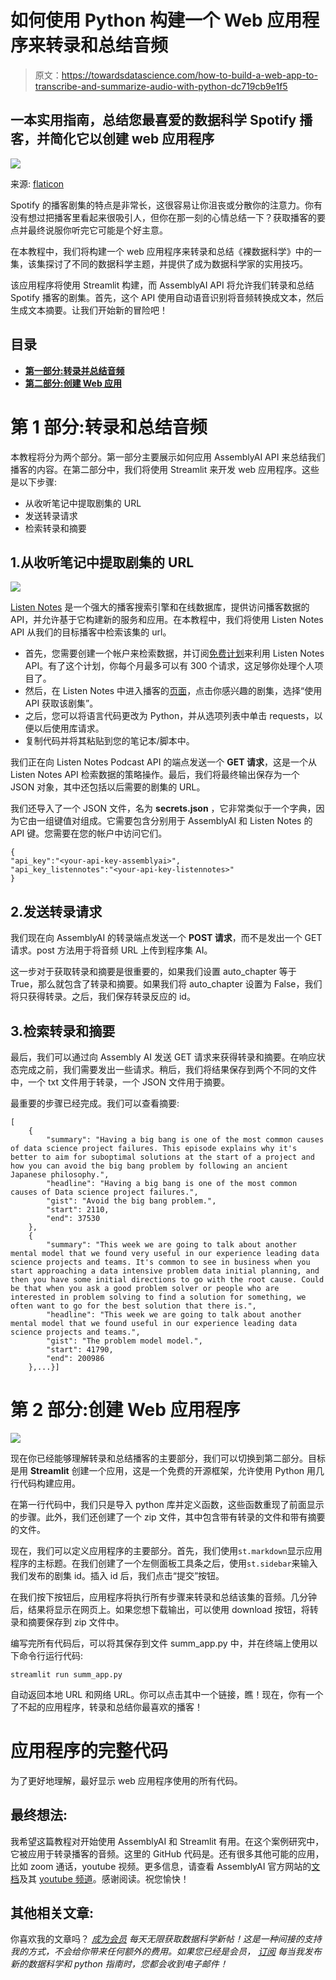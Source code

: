 # 如何使用 Python 构建一个 Web 应用程序来转录和总结音频

> 原文：<https://towardsdatascience.com/how-to-build-a-web-app-to-transcribe-and-summarize-audio-with-python-dc719cb9e1f5>

## 一本实用指南，总结您最喜爱的数据科学 Spotify 播客，并简化它以创建 web 应用程序

![](img/3466c55a81f4376de56890c7d53f7055.png)

来源: [flaticon](https://www.flaticon.com/premium-icon/programmer_3270999?related_id=3270999&origin=search)

Spotify 的播客剧集的特点是非常长，这很容易让你沮丧或分散你的注意力。你有没有想过把播客里看起来很吸引人，但你在那一刻的心情总结一下？获取播客的要点并最终说服你听完它可能是个好主意。

在本教程中，我们将构建一个 web 应用程序来转录和总结《裸数据科学》中的一集，该集探讨了不同的数据科学主题，并提供了成为数据科学家的实用技巧。

该应用程序将使用 Streamlit 构建，而 AssemblyAI API 将允许我们转录和总结 Spotify 播客的剧集。首先，这个 API 使用自动语音识别将音频转换成文本，然后生成文本摘要。让我们开始新的冒险吧！

## 目录

*   [**第一部分:转录并总结音频**](#dc83)
*   [**第二部分:创建 Web 应用**](#59c1)

# 第 1 部分:转录和总结音频

本教程将分为两个部分。第一部分主要展示如何应用 AssemblyAI API 来总结我们播客的内容。在第二部分中，我们将使用 Streamlit 来开发 web 应用程序。这些是以下步骤:

*   从收听笔记中提取剧集的 URL
*   发送转录请求
*   检索转录和摘要

## 1.从收听笔记中提取剧集的 URL

![](img/fe40066ac4f6896ecdc448feaa9b86fd.png)

[Listen Notes](https://www.listennotes.com/) 是一个强大的播客搜索引擎和在线数据库，提供访问播客数据的 API，并允许基于它构建新的服务和应用。在本教程中，我们将使用 Listen Notes API 从我们的目标播客中检索该集的 url。

*   首先，您需要创建一个帐户来检索数据，并订阅[免费计划](https://www.listennotes.com/podcast-api/pricing/)来利用 Listen Notes API。有了这个计划，你每个月最多可以有 300 个请求，这足够你处理个人项目了。
*   然后，在 Listen Notes 中进入播客的[页面](https://www.listennotes.com/podcasts/naked-data-science-naked-data-science-_uJhei-AXdy/)，点击你感兴趣的剧集，选择“使用 API 获取该剧集”。
*   之后，您可以将语言代码更改为 Python，并从选项列表中单击 requests，以便以后使用库请求。
*   复制代码并将其粘贴到您的笔记本/脚本中。

我们正在向 Listen Notes Podcast API 的端点发送一个 **GET 请求**，这是一个从 Listen Notes API 检索数据的策略操作。最后，我们将最终输出保存为一个 JSON 对象，其中还包括以后需要的剧集的 URL。

我们还导入了一个 JSON 文件，名为 **secrets.json** ，它非常类似于一个字典，因为它由一组键值对组成。它需要包含分别用于 AssemblyAI 和 Listen Notes 的 API 键。您需要在您的帐户中访问它们。

```
{
"api_key":"<your-api-key-assemblyai>",
"api_key_listennotes":"<your-api-key-listennotes>"
}
```

## 2.发送转录请求

我们现在向 AssemblyAI 的转录端点发送一个 **POST 请求**，而不是发出一个 GET 请求。post 方法用于将音频 URL 上传到程序集 AI。

这一步对于获取转录和摘要是很重要的，如果我们设置 auto_chapter 等于 True，那么就包含了转录和摘要。如果我们将 auto_chapter 设置为 False，我们将只获得转录。之后，我们保存转录反应的 id。

## 3.检索转录和摘要

最后，我们可以通过向 Assembly AI 发送 GET 请求来获得转录和摘要。在响应状态完成之前，我们需要发出一些请求。稍后，我们将结果保存到两个不同的文件中，一个 txt 文件用于转录，一个 JSON 文件用于摘要。

最重要的步骤已经完成。我们可以查看摘要:

```
[
    {
        "summary": "Having a big bang is one of the most common causes of data science project failures. This episode explains why it's better to aim for suboptimal solutions at the start of a project and how you can avoid the big bang problem by following an ancient Japanese philosophy.",
        "headline": "Having a big bang is one of the most common causes of Data science project failures.",
        "gist": "Avoid the big bang problem.",
        "start": 2110,
        "end": 37530
    },
    {
        "summary": "This week we are going to talk about another mental model that we found very useful in our experience leading data science projects and teams. It's common to see in business when you start approaching a data intensive problem data initial planning, and then you have some initial directions to go with the root cause. Could be that when you ask a good problem solver or people who are interested in problem solving to find a solution for something, we often want to go for the best solution that there is.",
        "headline": "This week we are going to talk about another mental model that we found useful in our experience leading data science projects and teams.",
        "gist": "The problem model model.",
        "start": 41790,
        "end": 200986
    },...}]
```

# 第 2 部分:创建 Web 应用程序

![](img/55e421b3c8e70e9b26e8775cab8553ee.png)

现在你已经能够理解转录和总结播客的主要部分，我们可以切换到第二部分。目标是用 **Streamlit** 创建一个应用，这是一个免费的开源框架，允许使用 Python 用几行代码构建应用。

在第一行代码中，我们只是导入 python 库并定义函数，这些函数重现了前面显示的步骤。此外，我们还创建了一个 zip 文件，其中包含带有转录的文件和带有摘要的文件。

现在，我们可以定义应用程序的主要部分。首先，我们使用`st.markdown`显示应用程序的主标题。在我们创建了一个左侧面板工具条之后，使用`st.sidebar`来输入我们发布的剧集 id。插入 id 后，我们点击“提交”按钮。

在我们按下按钮后，应用程序将执行所有步骤来转录和总结该集的音频。几分钟后，结果将显示在网页上。如果您想下载输出，可以使用 download 按钮，将转录和摘要保存到 zip 文件中。

编写完所有代码后，可以将其保存到文件 summ_app.py 中，并在终端上使用以下命令行运行代码:

```
streamlit run summ_app.py
```

自动返回本地 URL 和网络 URL。你可以点击其中一个链接，瞧！现在，你有一个了不起的应用程序，转录和总结你最喜欢的播客！

# 应用程序的完整代码

为了更好地理解，最好显示 web 应用程序使用的所有代码。

## 最终想法:

我希望这篇教程对开始使用 AssemblyAI 和 Streamlit 有用。在这个案例研究中，它被应用于转录播客的音频。这里的 GitHub 代码是。还有很多其他可能的应用，比如 zoom 通话，youtube 视频。更多信息，请查看 AssemblyAI 官方网站的[文档](https://www.assemblyai.com/docs)及其 [youtube 频道](https://www.youtube.com/c/AssemblyAI)。感谢阅读。祝您愉快！

## 其他相关文章:

[](/creating-a-web-application-to-extract-topics-from-audio-with-python-21c3f541f3ca)  

你喜欢我的文章吗？ [*成为会员*](https://eugenia-anello.medium.com/membership) *每天无限获取数据科学新帖！这是一种间接的支持我的方式，不会给你带来任何额外的费用。如果您已经是会员，* [*订阅*](https://eugenia-anello.medium.com/subscribe) *每当我发布新的数据科学和 python 指南时，您都会收到电子邮件！*